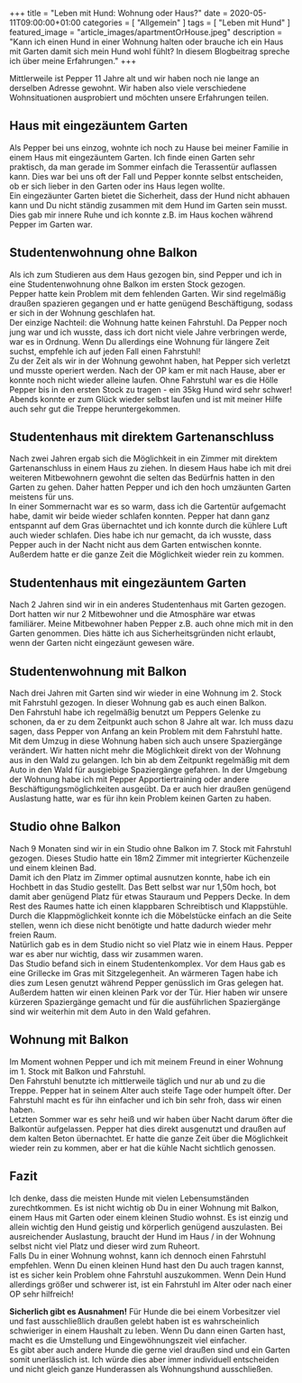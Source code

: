 +++
title =  "Leben mit Hund: Wohnung oder Haus?"
date = 2020-05-11T09:00:00+01:00
categories = [
    "Allgemein"
]
tags = [
    "Leben mit Hund"
]
featured_image = "article_images/apartmentOrHouse.jpeg"
description = "Kann ich einen Hund in einer Wohnung halten oder brauche ich ein Haus mit Garten damit sich mein Hund wohl fühlt? In diesem Blogbeitrag spreche ich über meine Erfahrungen."
+++

Mittlerweile ist Pepper 11 Jahre alt und wir haben noch nie lange an derselben Adresse gewohnt. Wir haben also viele verschiedene Wohnsituationen ausprobiert und möchten unsere Erfahrungen teilen.  

## Haus mit eingezäuntem Garten
Als Pepper bei uns einzog, wohnte ich noch zu Hause bei meiner Familie in einem Haus mit eingezäuntem Garten. Ich finde einen Garten sehr praktisch, da man gerade im Sommer einfach die Terassentür auflassen kann. Dies war bei uns oft der Fall und Pepper konnte selbst entscheiden, ob er sich lieber in den Garten oder ins Haus legen wollte.  
Ein eingezäunter Garten bietet die Sicherheit, dass der Hund nicht abhauen kann und Du nicht ständig zusammen mit dem Hund im Garten sein musst. Dies gab mir innere Ruhe und ich konnte z.B. im Haus kochen während Pepper im Garten war.

## Studentenwohnung ohne Balkon
Als ich zum Studieren aus dem Haus gezogen bin, sind Pepper und ich in eine Studentenwohnung ohne Balkon im ersten Stock gezogen.  
Pepper hatte kein Problem mit dem fehlenden Garten. Wir sind regelmäßig draußen spazieren gegangen und er hatte genügend Beschäftigung, sodass er sich in der Wohnung geschlafen hat.  
Der einzige Nachteil: die Wohnung hatte keinen Fahrstuhl. Da Pepper noch jung war und ich wusste, dass ich dort nicht viele Jahre verbringen werde, war es in Ordnung. Wenn Du allerdings eine Wohnung für längere Zeit suchst, empfehle ich auf jeden Fall einen Fahrstuhl!  
Zu der Zeit als wir in der Wohnung gewohnt haben, hat Pepper sich verletzt und musste operiert werden. Nach der OP kam er mit nach Hause, aber er konnte noch nicht wieder alleine laufen. Ohne Fahrstuhl war es die Hölle Pepper bis in den ersten Stock zu tragen - ein 35kg Hund wird sehr schwer! Abends konnte er zum Glück wieder selbst laufen und ist mit meiner Hilfe auch sehr gut die Treppe heruntergekommen.

## Studentenhaus mit direktem Gartenanschluss
Nach zwei Jahren ergab sich die Möglichkeit in ein Zimmer mit direktem Gartenanschluss in einem Haus zu ziehen. In diesem Haus habe ich mit drei weiteren Mitbewohnern gewohnt die selten das Bedürfnis hatten in den Garten zu gehen.  Daher hatten Pepper und ich den hoch umzäunten Garten meistens für uns.  
In einer Sommernacht war es so warm, dass ich die Gartentür aufgemacht habe, damit wir beide wieder schlafen konnten. Pepper hat dann ganz entspannt auf dem Gras übernachtet und ich konnte durch die kühlere Luft auch wieder schlafen. Dies habe ich nur gemacht, da ich wusste, dass Pepper auch in der Nacht nicht aus dem Garten entwischen konnte. Außerdem hatte er die ganze Zeit die Möglichkeit wieder rein zu kommen.

## Studentenhaus mit eingezäuntem Garten
Nach 2 Jahren sind wir in ein anderes Studentenhaus mit Garten gezogen. Dort hatten wir nur 2 Mitbewohner und die Atmosphäre war etwas familiärer. Meine Mitbewohner haben Pepper z.B. auch ohne mich mit in den Garten genommen. Dies hätte ich aus Sicherheitsgründen nicht erlaubt, wenn der Garten nicht eingezäunt gewesen wäre.

## Studentenwohnung mit Balkon
Nach drei Jahren mit Garten sind wir wieder in eine Wohnung im 2. Stock mit Fahrstuhl gezogen. In dieser Wohnung gab es auch einen Balkon.  
Den Fahrstuhl habe ich regelmäßig benutzt um Peppers Gelenke zu schonen, da er zu dem Zeitpunkt auch schon 8 Jahre alt war. Ich muss dazu sagen, dass Pepper von Anfang an kein Problem mit dem Fahrstuhl hatte.  
Mit dem Umzug in diese Wohnung haben sich auch unsere Spaziergänge verändert. Wir hatten nicht mehr die Möglichkeit direkt von der Wohnung aus in den Wald zu gelangen. Ich bin ab dem Zeitpunkt regelmäßig mit dem Auto in den Wald für ausgiebige Spaziergänge gefahren. In der Umgebung der Wohnung habe ich mit Pepper Apportiertraining oder andere Beschäftigungsmöglichkeiten ausgeübt. Da er auch hier draußen genügend Auslastung hatte, war es für ihn kein Problem keinen Garten zu haben.

## Studio ohne Balkon
Nach 9 Monaten sind wir in ein Studio ohne Balkon im 7. Stock mit Fahrstuhl gezogen. Dieses Studio hatte ein 18m2 Zimmer mit integrierter Küchenzeile und einem kleinen Bad.  
Damit ich den Platz im Zimmer optimal ausnutzen konnte, habe ich ein Hochbett in das Studio gestellt. Das Bett selbst war nur 1,50m hoch, bot damit aber genügend Platz für etwas Stauraum und Peppers Decke. In dem Rest des Raumes hatte ich einen klappbaren Schreibtisch und Klappstühle. Durch die Klappmöglichkeit konnte ich die Möbelstücke einfach an die Seite stellen, wenn ich diese nicht benötigte und hatte dadurch wieder mehr freien Raum.  
Natürlich gab es in dem Studio nicht so viel Platz wie in einem Haus. Pepper war es aber nur wichtig, dass wir zusammen waren.  
Das Studio befand sich in einem Studentenkomplex. Vor dem Haus gab es eine Grillecke im Gras mit Sitzgelegenheit. An wärmeren Tagen habe ich dies zum Lesen genutzt während Pepper genüsslich im Gras gelegen hat. Außerdem hatten wir einen kleinen Park vor der Tür. Hier haben wir unsere kürzeren Spaziergänge gemacht und für die ausführlichen Spaziergänge sind wir weiterhin mit dem Auto in den Wald gefahren.

## Wohnung mit Balkon
Im Moment wohnen Pepper und ich mit meinem Freund in einer Wohnung im 1. Stock mit Balkon und Fahrstuhl.  
Den Fahrstuhl benutzte ich mittlerweile täglich und nur ab und zu die Treppe. Pepper hat in seinem Alter auch steife Tage oder humpelt öfter. Der Fahrstuhl macht es für ihn einfacher und ich bin sehr froh, dass wir einen haben.  
Letzten Sommer war es sehr heiß und wir haben über Nacht darum öfter die Balkontür aufgelassen. Pepper hat dies direkt ausgenutzt und draußen auf dem kalten Beton übernachtet. Er hatte die ganze Zeit über die Möglichkeit wieder rein zu kommen, aber er hat die kühle Nacht sichtlich genossen.

## Fazit
Ich denke, dass die meisten Hunde mit vielen Lebensumständen zurechtkommen. Es ist nicht wichtig ob Du in einer Wohnung mit Balkon, einem Haus mit Garten oder einem kleinen Studio wohnst. Es ist einzig und allein wichtig den Hund geistig und körperlich genügend auszulasten. Bei ausreichender Auslastung, braucht der Hund im Haus / in der Wohnung selbst nicht viel Platz und dieser wird zum Ruheort.  
Falls Du in einer Wohnung wohnst, kann ich dennoch einen Fahrstuhl empfehlen. Wenn Du einen kleinen Hund hast den Du auch tragen kannst, ist es sicher kein Problem ohne Fahrstuhl auszukommen. Wenn Dein Hund allerdings größer und schwerer ist, ist ein Fahrstuhl im Alter oder nach einer OP sehr hilfreich!  

**Sicherlich gibt es Ausnahmen!** Für Hunde die bei einem Vorbesitzer viel und fast ausschließlich draußen gelebt haben ist es wahrscheinlich schwieriger in einem Haushalt zu leben. Wenn Du dann einen Garten hast, macht es die Umstellung und Eingewöhnungszeit viel einfacher.  
Es gibt aber auch andere Hunde die gerne viel draußen sind und ein Garten somit unerlässlich ist. Ich würde dies aber immer individuell entscheiden und nicht gleich ganze Hunderassen als Wohnungshund ausschließen.
